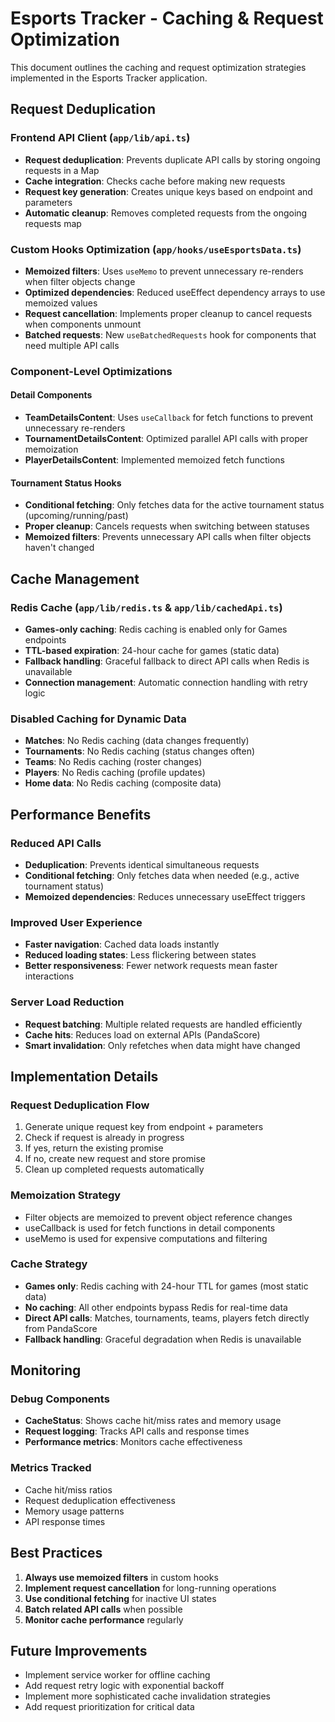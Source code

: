 # Esports Tracker - Caching & Request Optimization

This document outlines the caching and request optimization strategies implemented in the Esports Tracker application.

## Request Deduplication

### Frontend API Client (`app/lib/api.ts`)
- **Request deduplication**: Prevents duplicate API calls by storing ongoing requests in a Map
- **Cache integration**: Checks cache before making new requests
- **Request key generation**: Creates unique keys based on endpoint and parameters
- **Automatic cleanup**: Removes completed requests from the ongoing requests map

### Custom Hooks Optimization (`app/hooks/useEsportsData.ts`)
- **Memoized filters**: Uses `useMemo` to prevent unnecessary re-renders when filter objects change
- **Optimized dependencies**: Reduced useEffect dependency arrays to use memoized values
- **Request cancellation**: Implements proper cleanup to cancel requests when components unmount
- **Batched requests**: New `useBatchedRequests` hook for components that need multiple API calls

### Component-Level Optimizations

#### Detail Components
- **TeamDetailsContent**: Uses `useCallback` for fetch functions to prevent unnecessary re-renders
- **TournamentDetailsContent**: Optimized parallel API calls with proper memoization
- **PlayerDetailsContent**: Implemented memoized fetch functions

#### Tournament Status Hooks
- **Conditional fetching**: Only fetches data for the active tournament status (upcoming/running/past)
- **Proper cleanup**: Cancels requests when switching between statuses
- **Memoized filters**: Prevents unnecessary API calls when filter objects haven't changed

## Cache Management

### Redis Cache (`app/lib/redis.ts` & `app/lib/cachedApi.ts`)
- **Games-only caching**: Redis caching is enabled only for Games endpoints
- **TTL-based expiration**: 24-hour cache for games (static data)
- **Fallback handling**: Graceful fallback to direct API calls when Redis is unavailable
- **Connection management**: Automatic connection handling with retry logic

### Disabled Caching for Dynamic Data
- **Matches**: No Redis caching (data changes frequently)
- **Tournaments**: No Redis caching (status changes often)
- **Teams**: No Redis caching (roster changes)
- **Players**: No Redis caching (profile updates)
- **Home data**: No Redis caching (composite data)

## Performance Benefits

### Reduced API Calls
- **Deduplication**: Prevents identical simultaneous requests
- **Conditional fetching**: Only fetches data when needed (e.g., active tournament status)
- **Memoized dependencies**: Reduces unnecessary useEffect triggers

### Improved User Experience
- **Faster navigation**: Cached data loads instantly
- **Reduced loading states**: Less flickering between states
- **Better responsiveness**: Fewer network requests mean faster interactions

### Server Load Reduction
- **Request batching**: Multiple related requests are handled efficiently
- **Cache hits**: Reduces load on external APIs (PandaScore)
- **Smart invalidation**: Only refetches when data might have changed

## Implementation Details

### Request Deduplication Flow
1. Generate unique request key from endpoint + parameters
2. Check if request is already in progress
3. If yes, return the existing promise
4. If no, create new request and store promise
5. Clean up completed requests automatically

### Memoization Strategy
- Filter objects are memoized to prevent object reference changes
- useCallback is used for fetch functions in detail components
- useMemo is used for expensive computations and filtering

### Cache Strategy
- **Games only**: Redis caching with 24-hour TTL for games (most static data)
- **No caching**: All other endpoints bypass Redis for real-time data
- **Direct API calls**: Matches, tournaments, teams, players fetch directly from PandaScore
- **Fallback handling**: Graceful degradation when Redis is unavailable

## Monitoring

### Debug Components
- **CacheStatus**: Shows cache hit/miss rates and memory usage
- **Request logging**: Tracks API calls and response times
- **Performance metrics**: Monitors cache effectiveness

### Metrics Tracked
- Cache hit/miss ratios
- Request deduplication effectiveness
- Memory usage patterns
- API response times

## Best Practices

1. **Always use memoized filters** in custom hooks
2. **Implement request cancellation** for long-running operations
3. **Use conditional fetching** for inactive UI states
4. **Batch related API calls** when possible
5. **Monitor cache performance** regularly

## Future Improvements

- Implement service worker for offline caching
- Add request retry logic with exponential backoff
- Implement more sophisticated cache invalidation strategies
- Add request prioritization for critical data
